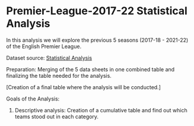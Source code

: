 # Premier-League-2017-22 Statistical Analysis

In this analysis we will explore the previous 5 seasons (2017-18 - 2021-22) of the English Premier League. 

Dataset source: [Statistical Analysis](https://www.football-data.co.uk/englandm.php)

Preparation: Merging of the 5 data sheets in one combined table and finalizing the table needed for the analysis.

[Creation of a final table where the analysis will be conducted.]

Goals of the Analysis:

1. Descriptive analysis: Creation of a cumulative table and find out which teams stood out in each category.


